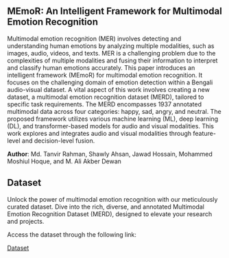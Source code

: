 ## MEmoR: An Intelligent Framework for Multimodal Emotion Recognition
Multimodal emotion recognition (MER) involves detecting
and understanding human emotions by analyzing multiple modalities,
such as images, audio, videos, and texts. MER is a challenging problem
due to the complexities of multiple modalities and fusing their information to interpret and classify human emotions accurately. This paper
introduces an intelligent framework (MEmoR) for multimodal emotion
recognition. It focuses on the challenging domain of emotion detection
within a Bengali audio-visual dataset. A vital aspect of this work involves creating a new dataset, a multimodal emotion recognition dataset
(MERD), tailored to specific task requirements. The MERD encompasses 1937 annotated multimodal data across four categories: happy,
sad, angry, and neutral. The proposed framework utilizes various machine learning (ML), deep learning (DL), and transformer-based models
for audio and visual modalities. This work explores and integrates audio
and visual modalities through feature-level and decision-level fusion.


**Author**: Md. Tanvir Rahman, Shawly Ahsan, Jawad Hossain, Mohammed Moshiul Hoque, and M. Ali Akber Dewan

## Dataset

Unlock the power of multimodal emotion recognition with our meticulously curated dataset. Dive into the rich, diverse, and annotated Multimodal Emotion Recognition Dataset (MERD), designed to elevate your research and projects.



Access the dataset through the following link:

[Dataset](https://drive.google.com/drive/folders/1zJK4jNqvHHkEV392CHeaIDnPVmWHQVWW?usp=sharing)